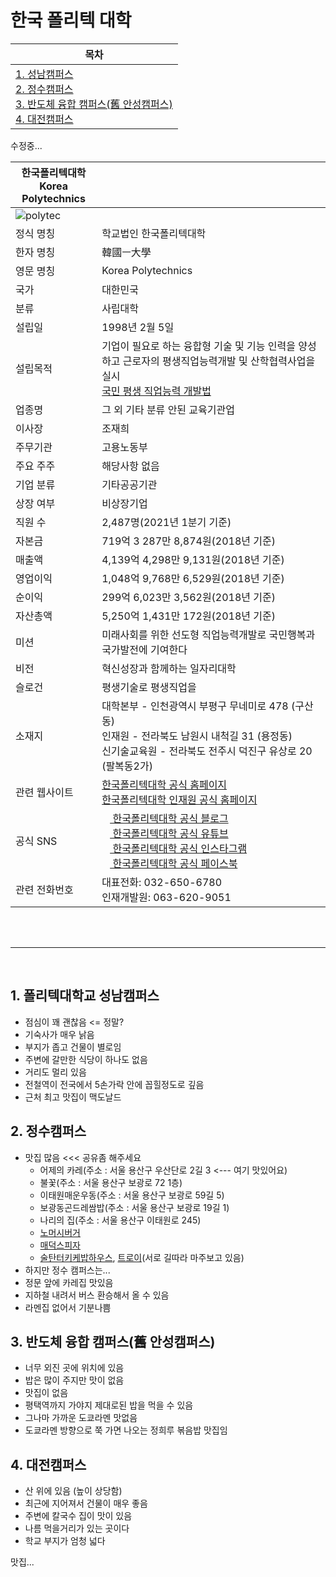 # 한국 폴리텍 대학

|목차|
|---|
|[1. 성남캠퍼스](https://github.com/junsuk5/namuwiki#1-%ED%8F%B4%EB%A6%AC%ED%85%8D%EB%8C%80%ED%95%99%EA%B5%90-%EC%84%B1%EB%82%A8%EC%BA%A0%ED%8D%BC%EC%8A%A4)</br>[2. 정수캠퍼스](https://github.com/junsuk5/namuwiki#2-%EC%A0%95%EC%88%98%EC%BA%A0%ED%8D%BC%EC%8A%A4)</br>[3. 반도체 융합 캠퍼스(舊 안성캠퍼스)](https://github.com/junsuk5/namuwiki#3-%EB%B0%98%EB%8F%84%EC%B2%B4-%EC%9C%B5%ED%95%A9-%EC%BA%A0%ED%8D%BC%EC%8A%A4%E8%88%8A-%EC%95%88%EC%84%B1%EC%BA%A0%ED%8D%BC%EC%8A%A4)</br>[4. 대전캠퍼스](https://github.com/junsuk5/namuwiki#4-%EB%8C%80%EC%A0%84%EC%BA%A0%ED%8D%BC%EC%8A%A4)|

수정중...

| 한국폴리텍대학 </br> Korea Polytechnics                                                                            |                                                                                                                                                                                                                                                                                                                                                                                         |
| ------------------------------------------------------------------------------------------------------------------ | --------------------------------------------------------------------------------------------------------------------------------------------------------------------------------------------------------------------------------------------------------------------------------------------------------------------------------------------------------------------------------------- |
| ![polytec](https://user-images.githubusercontent.com/101073973/207779501-3134acae-3e6f-42da-b924-b52ecc2394bf.svg) |                                                                                                                                                                                                                                                                                                                                                                                         |
| 정식 명칭                                                                                                          | 학교법인 한국폴리텍대학                                                                                                                                                                                                                                                                                                                                                                 |
| 한자 명칭                                                                                                          | 韓國ㅡ大學                                                                                                                                                                                                                                                                                                                                                                              |
| 영문 명칭                                                                                                          | Korea Polytechnics                                                                                                                                                                                                                                                                                                                                                                      |
| 국가                                                                                                               | 대한민국                                                                                                                                                                                                                                                                                                                                                                                |
| 분류                                                                                                               | 사립대학                                                                                                                                                                                                                                                                                                                                                                                |
| 설립일                                                                                                             | 1998년 2월 5일                                                                                                                                                                                                                                                                                                                                                                          |
| 설립목적                                                                                                           | 기업이 필요로 하는 융합형 기술 및 기능 인력을 양성하고 근로자의 평생직업능력개발 및 산학협력사업을 실시</br>[국민 평생 직업능력 개발법](http://www.law.go.kr/%EB%B2%95%EB%A0%B9/%EA%B5%AD%EB%AF%BC%20%ED%8F%89%EC%83%9D%20%EC%A7%81%EC%97%85%EB%8A%A5%EB%A0%A5%20%EA%B0%9C%EB%B0%9C%EB%B2%95)                                                                                           |
| 업종명                                                                                                             | 그 외 기타 분류 안된 교육기관업                                                                                                                                                                                                                                                                                                                                                         |
| 이사장                                                                                                             | 조재희                                                                                                                                                                                                                                                                                                                                                                                  |
| 주무기관                                                                                                           | 고용노동부                                                                                                                                                                                                                                                                                                                                                                              |
| 주요 주주                                                                                                          | 해당사항 없음                                                                                                                                                                                                                                                                                                                                                                           |
| 기업 분류                                                                                                          | 기타공공기관                                                                                                                                                                                                                                                                                                                                                                            |
| 상장 여부                                                                                                          | 비상장기업                                                                                                                                                                                                                                                                                                                                                                              |
| 직원 수                                                                                                            | 2,487명(2021년 1분기 기준)                                                                                                                                                                                                                                                                                                                                                              |
| 자본금                                                                                                             | 719억 3 287만 8,874원(2018년 기준)                                                                                                                                                                                                                                                                                                                                                      |
| 매출액                                                                                                             | 4,139억 4,298만 9,131원(2018년 기준)                                                                                                                                                                                                                                                                                                                                                    |
| 영업이익                                                                                                           | 1,048억 9,768만 6,529원(2018년 기준)                                                                                                                                                                                                                                                                                                                                                    |
| 순이익                                                                                                             | 299억 6,023만 3,562원(2018년 기준)                                                                                                                                                                                                                                                                                                                                                      |
| 자산총액                                                                                                           | 5,250억 1,431만 172원(2018년 기준)                                                                                                                                                                                                                                                                                                                                                      |
| 미션                                                                                                               | 미래사회를 위한 선도형 직업능력개발로 국민행복과 국가발전에 기여한다                                                                                                                                                                                                                                                                                                                    |
| 비전                                                                                                               | 혁신성장과 함께하는 일자리대학                                                                                                                                                                                                                                                                                                                                                          |
| 슬로건                                                                                                             | 평생기술로 평생직업을                                                                                                                                                                                                                                                                                                                                                                   |
| 소재지                                                                                                             | 대학본부 - 인천광역시 부평구 무네미로 478 (구산동) </br> 인재원 - 전라북도 남원시 내척길 31 (용정동) </br> 신기술교육원 - 전라북도 전주시 덕진구 유상로 20 (팔복동2가)                                                                                                                                                                                                                  |
| 관련 웹사이트                                                                                                      | [한국폴리텍대학 공식 홈페이지](http://www.kopo.ac.kr/)</br>[한국폴리텍대학 인재원 공식 홈페이지](http://www.kopo.ac.kr/namwon/index.do)                                                                                                                                                                                                                                                 |
| 공식 SNS|[<img src="https://user-images.githubusercontent.com/101073973/207798290-d99bd144-84a3-4fb5-9223-811464d0e98f.png" width="13" height="13"/> 한국폴리텍대학 공식 블로그](https://blog.naver.com/love_kopo)</br>[<img src="https://user-images.githubusercontent.com/101073973/207801173-de03d5f0-6607-4975-9452-fdf56f4f78ee.png" width="13" height="auto"/> 한국폴리텍대학 공식 유튜브](https://www.youtube.com/channel/UCrIrj8hjj48Yulj9_oeYApQ)</br> [<img src="https://user-images.githubusercontent.com/101073973/207801578-3e82182a-7371-4f1d-9728-caea8d258385.png" width="13" height="auto"/> 한국폴리텍대학 공식 인스타그램](https://www.instagram.com/korea_polytechnics)</br>[<img src="https://user-images.githubusercontent.com/101073973/207802143-d2f5cc06-76ac-429e-b371-ca624977a84b.png" width="13" height="auto"/> 한국폴리텍대학 공식 페이스북](https://www.facebook.com/koposns)|
| 관련 전화번호                                                                                                      | 대표전화: 032-650-6780</br>인재개발원: 063-620-9051                                                                                                                                                                                                                                                                                                                                     |


</br></br>
<hr>
</br>

## 1. 폴리텍대학교 성남캠퍼스

- 점심이 꽤 괜찮음 <= 정말?
- 기숙사가 매우 낡음
- 부지가 좁고 건물이 별로임
- 주변에 갈만한 식당이 하나도 없음
- 거리도 멀리 있음
- 전철역이 전국에서 5손가락 안에 꼽힐정도로 깊음
- 근처 최고 맛집이 맥도날드

## 2. 정수캠퍼스

- 맛집 많음 <<< 공유좀 해주세요
    - 어제의 카레(주소 : 서울 용산구 우산단로 2길 3    <--- 여기 맛있어요)
    - 불꽃(주소 : 서울 용산구 보광로 72 1층)
    - 이태원매운우동(주소 : 서울 용산구 보광로 59길 5)
    - 보광동곤드레쌈밥(주소 : 서울 용산구 보광로 19길 1)
    - 나리의 집(주소 : 서울 용산구 이태원로 245)
    - [노머시버거](https://place.map.kakao.com/768734904)
    - [매덕스피자](https://place.map.kakao.com/26966268)
    - [술탄터키케밥하우스](https://place.map.kakao.com/11123498), [트로이](https://place.map.kakao.com/1552783005)(서로 길따라 마주보고 있음)
- 하지만 정수 캠퍼스는...
- 정문 앞에 카레집 맛있음
- 지하철 내려서 버스 환승해서 올 수 있음
- 라멘집 없어서 기분나쁨


## 3. 반도체 융합 캠퍼스(舊 안성캠퍼스)

- 너무 외진 곳에 위치에 있음
- 밥은 많이 주지만 맛이 없음
- 맛집이 없음
- 평택역까지 가야지 제대로된 밥을 먹을 수 있음
- 그나마 가까운 도쿄라멘 맛없음
- 도쿄라멘 방향으로 쭉 가면 나오는 정희루 볶음밥 맛집임

## 4. 대전캠퍼스

- 산 위에 있음 (높이 상당함)
- 최근에 지어져서 건물이 매우 좋음
- 주변에 칼국수 집이 맛이 있음
- 나름 먹을거리가 있는 곳이다
- 학교 부지가 엄청 넓다


맛집...
